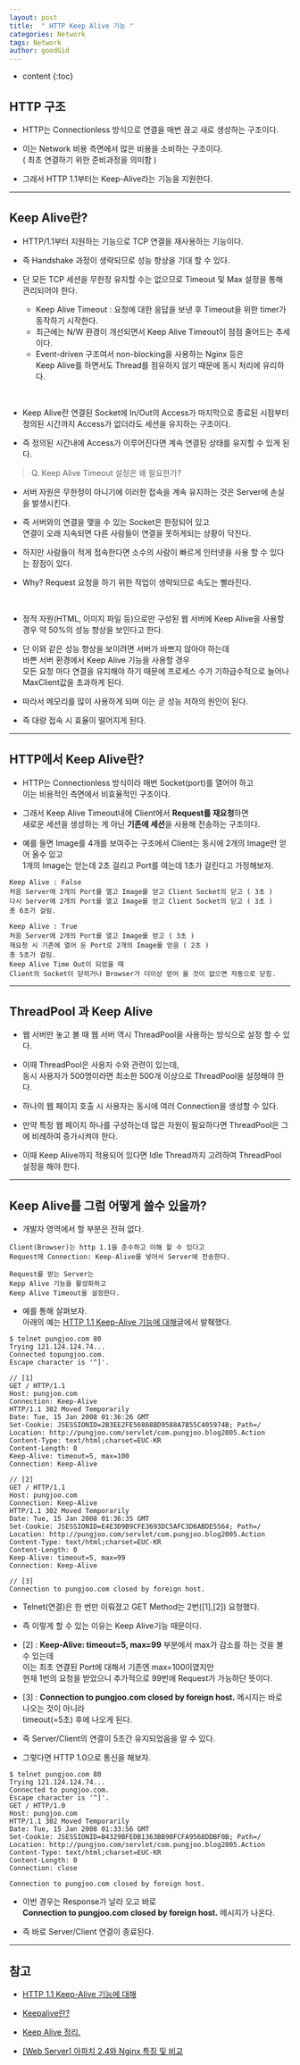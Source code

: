 ```yaml
---
layout: post
title:  " HTTP Keep Alive 기능 "
categories: Network
tags: Network
author: goodGid
---
```

* content
{:toc}

## HTTP 구조

* HTTP는 Connectionless 방식으로 연결을 매번 끊고 새로 생성하는 구조이다. 

* 이는 Network 비용 측면에서 많은 비용을 소비하는 구조이다. <br> ( 최초 연결하기 위한 준비과정을 의미함 ) 

* 그래서 HTTP 1.1부터는 Keep-Alive라는 기능을 지원한다.







---

## Keep Alive란?

* HTTP/1.1부터 지원하는 기능으로 TCP 연결을 재사용하는 기능이다. 

* 즉 Handshake 과정이 생략되므로 성능 향상을 기대 할 수 있다.

* 단 모든 TCP 세션을 무한정 유지할 수는 없으므로 Timeout 및 Max 설정을 통해 관리되어야 한다. 
    - Keep Alive Timeout : 요청에 대한 응답을 보낸 후 Timeout을 위한 timer가 동작하기 시작한다.
    - 최근에는 N/W 환경이 개선되면서 Keep Alive Timeout이 점점 줄어드는 추세이다.
    - Event-driven 구조여서 non-blocking을 사용하는 Nginx 등은 <br> Keep Alive를 하면서도 Thread를 점유하지 않기 때문에 동시 처리에 유리하다.

<br>

* Keep Alive란 연결된 Socket에 In/Out의 Access가 마지막으로 종료된 시점부터 <br> 정의된 시간까지 Access가 없더라도 세션을 유지하는 구조이다. 

* 즉 정의된 시간내에 Access가 이루어진다면 계속 연결된 상태를 유지할 수 있게 된다.

> Q. Keep Alive Timeout 설정은 왜 필요한가?

* 서버 자원은 무한정이 아니기에 이러한 접속을 계속 유지하는 것은 Server에 손실을 발생시킨다.

* 즉 서버와의 연결을 맺을 수 있는 Socket은 한정되어 있고 <br> 연결이 오래 지속되면 다른 사람들이 연결을 못하게되는 상황이 닥친다.

* 하지만 사람들이 적게 접속한다면 소수의 사람이 빠르게 인터넷을 사용 할 수 있다는 장점이 있다.

* Why? Request 요청을 하기 위한 작업이 생략되므로 속도는 빨라진다.

<br>

* 정적 자원(HTML, 이미지 파일 등)으로만 구성된 웹 서버에 Keep Alive을 사용할 경우 약 50%의 성능 향상을 보인다고 한다.

* 단 이와 같은 성능 향상을 보이려면 서버가 바쁘지 않아야 하는데 <br> 바쁜 서버 환경에서 Keep Alive 기능을 사용할 경우 <br> 모든 요청 마다 연결을 유지해야 하기 때문에 프로세스 수가 기하급수적으로 늘어나 MaxClient값을 초과하게 된다.

* 따라서 메모리를 많이 사용하게 되며 이는 곧 성능 저하의 원인이 된다.

* 즉 대량 접속 시 효율이 떨어지게 된다.


---


## HTTP에서 Keep Alive란?

* HTTP는 Connectionless 방식이라 매번 Socket(port)를 열어야 하고 <br> 이는 비용적인 측면에서 비효율적인 구조이다. 

* 그래서 Keep Alive Timeout내에 Client에서 **Request를 재요청**하면 <br> 새로운 세션을 생성하는 게 아닌 **기존에 세션**을 사용해 전송하는 구조이다.

* 예를 들면 Image를 4개를 보여주는 구조에서 Client는 동시에 2개의 Image만 얻어 올수 있고 <br> 1개의 Image는 얻는데 2초 걸리고 Port를 여는데 1초가 걸린다고 가정해보자.


```
Keep Alive : False 
처음 Server에 2개의 Port를 열고 Image를 얻고 Client Socket의 닫고 ( 3초 ) 
다시 Server에 2개의 Port를 열고 Image를 얻고 Client Socket의 닫고 ( 3초 ) 
총 6초가 걸림.

Keep Alive : True
처음 Server에 2개의 Port를 열고 Image를 얻고 ( 3초 ) 
재요청 시 기존에 열어 둔 Port로 2개의 Image를 얻음 ( 2초 )
총 5초가 걸림.
Keep Alive Time Out이 되었을 때 
Client의 Socket이 닫히거나 Browser가 더이상 얻어 올 것이 없으면 자동으로 닫힘.
```


---


## ThreadPool 과 Keep Alive

* 웹 서버만 놓고 볼 때 웹 서버 역시 ThreadPool을 사용하는 방식으로 설정 할 수 있다.

* 이때 ThreadPool은 사용자 수와 관련이 있는데, <br> 동시 사용자가 500명이라면 최소한 500개 이상으로 ThreadPool을 설정해야 한다.

* 하나의 웹 페이지 호출 시 사용자는 동시에 여러 Connection을 생성할 수 있다. 

* 만약 특정 웹 페이지 하나를 구성하는데 많은 자원이 필요하다면 ThreadPool은 그에 비례하여 증가시켜야 한다.

* 이때 Keep Alive까지 적용되어 있다면 Idle Thread까지 고려하여 ThreadPool 설정을 해야 한다.

---


## Keep Alive를 그럼 어떻게 쓸수 있을까?

* 개발자 영역에서 할 부분은 전혀 없다.

```
Client(Browser)는 http 1.1을 준수하고 이해 할 수 있다고
Request에 Connection: Keep-Alive를 넣어서 Server에 전송한다.

Request를 받는 Server는 
Kepp Alive 기능을 활성화하고 
Keep Alive Timeout을 설정한다.
```

* 예를 통해 살펴보자. <br> 아래의 예는 [HTTP 1.1 Keep-Alive 기능에 대해](http://b.pungjoo.com/entry/HTTP-11-Keep-Alive-%EA%B8%B0%EB%8A%A5%EC%97%90-%EB%8C%80%ED%95%B4)글에서 발췌했다.


```
$ telnet pungjoo.com 80
Trying 121.124.124.74...
Connected topungjoo.com.
Escape character is '^]'.

// [1]
GET / HTTP/1.1
Host: pungjoo.com
Connection: Keep-Alive
HTTP/1.1 302 Moved Temporarily
Date: Tue, 15 Jan 2008 01:36:26 GMT
Set-Cookie: JSESSIONID=2B3EE2FE56868BD9588A7B55C405974B; Path=/
Location: http://pungjoo.com/servlet/com.pungjoo.blog2005.Action
Content-Type: text/html;charset=EUC-KR
Content-Length: 0
Keep-Alive: timeout=5, max=100
Connection: Keep-Alive

// [2]
GET / HTTP/1.1
Host: pungjoo.com
Connection: Keep-Alive
HTTP/1.1 302 Moved Temporarily
Date: Tue, 15 Jan 2008 01:36:35 GMT
Set-Cookie: JSESSIONID=E4E3D9B9CFE3693DC5AFC3D6ABDE5564; Path=/
Location: http://pungjoo.com/servlet/com.pungjoo.blog2005.Action
Content-Type: text/html;charset=EUC-KR
Content-Length: 0
Keep-Alive: timeout=5, max=99
Connection: Keep-Alive

// [3]
Connection to pungjoo.com closed by foreign host.
```

* Telnet(연결)은 한 번만 이뤄졌고 GET Method는 2번([1],[2]) 요청했다.

* 즉 이렇게 할 수 있는 이유는 Keep Alive기능 때문이다.

* [2] : **Keep-Alive: timeout=5, max=99** 부분에서 max가 감소를 하는 것을 볼 수 있는데 <br> 이는 최초 연결된 Port에 대해서 기존엔 max=100이였지만 <br> 현재 1번의 요청을 받았으니 추가적으로 99번에 Request가 가능하단 뜻이다.

* [3] : **Connection to pungjoo.com closed by foreign host.** 메시지는 바로 나오는 것이 아니라 <br> timeout(=5초) 후에 나오게 된다.

* 즉 Server/Client의 연결이 5초간 유지되었음을 알 수 있다.

* 그렇다면 HTTP 1.0으로 통신을 해보자.

```
$ telnet pungjoo.com 80
Trying 121.124.124.74...
Connected to pungjoo.com.
Escape character is '^]'.
GET / HTTP/1.0
Host: pungjoo.com
HTTP/1.1 302 Moved Temporarily
Date: Tue, 15 Jan 2008 01:33:56 GMT
Set-Cookie: JSESSIONID=B4329BFEDB1363BB90FCFA9568DDBF0B; Path=/
Location: http://pungjoo.com/servlet/com.pungjoo.blog2005.Action
Content-Type: text/html;charset=EUC-KR
Content-Length: 0
Connection: close

Connection to pungjoo.com closed by foreign host.
```

* 이번 경우는 Response가 날라 오고 바로 <br> **Connection to pungjoo.com closed by foreign host.** 메시지가 나온다.

* 즉 바로 Server/Client 연결이 종료된다.


---


## 참고

* [HTTP 1.1 Keep-Alive 기능에 대해](http://b.pungjoo.com/entry/HTTP-11-Keep-Alive-%EA%B8%B0%EB%8A%A5%EC%97%90-%EB%8C%80%ED%95%B4)

* [Keepalive란?](https://sarc.io/index.php/miscellaneous/998-keepalive)

* [Keep Alive 정리.](https://weicomes.tistory.com/1)

* [[Web Server] 아파치 2.4와 Nginx 특징 및 비교](http://victorydntmd.tistory.com/231)